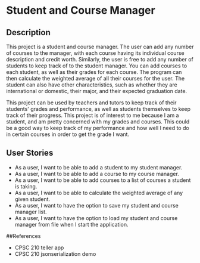 # Student and Course Manager

## Description
This project is a student and course manager. The user
can add any number of courses to the manager, with each course having its individual 
course description and credit worth. Similarly, the user 
is free to add any number of students to keep track of to the student manager. 
You can add courses to each student, as well as their grades for
each course. The program can then calculate the weighted average of
all their courses for the user. The student can also have other characteristics, such
as whether they are international or domestic, their major, and their expected graduation date.

This project can be used by teachers and tutors to keep track of their students'
grades and performance, as well as students themselves to
keep track of their progress. This project is of interest to me
because I am a student, and am pretty concerned with my grades
and courses. This could be a good way to keep track of my performance
and how well I need to do in certain courses in order to get the
grade I want. 
## User Stories

- As a user, I want to be able to add a student to my student manager.
- As a user, I want to be able to add a course to my course manager.
- As a user, I want to be able to add courses to a list of courses a student is taking.
- As a user, I want to be able to calculate the weighted average of any given student. 
- As a user, I want to have the option to save my student and course manager list.
- As a user, I want to have the option to load my student and course manager from file when I start the application.

##References
- CPSC 210 teller app
- CPSC 210 jsonserialization demo